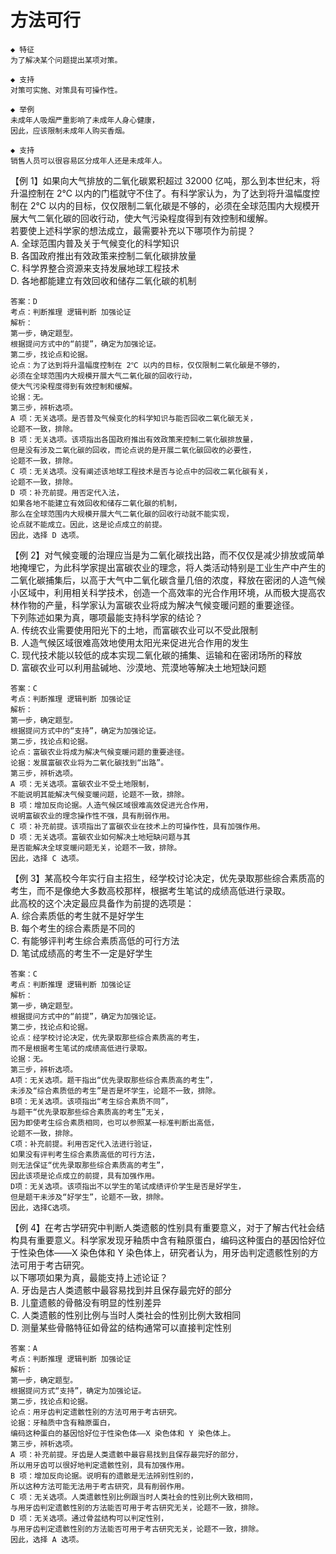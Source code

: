 # 方法可行

```
◆ 特征
为了解决某个问题提出某项对策。

◆ 支持
对策可实施、对策具有可操作性。
```

```
◆ 举例
未成年人吸烟严重影响了未成年人身心健康，
因此，应该限制未成年人购买香烟。

◆ 支持
销售人员可以很容易区分成年人还是未成年人。
```

【例 1】如果向大气排放的二氧化碳累积超过 32000 亿吨，那么到本世纪末，将升温控制在 2℃ 以内的门槛就守不住了。有科学家认为，为了达到将升温幅度控制在 2℃ 以内的目标，仅仅限制二氧化碳是不够的，必须在全球范围内大规模开展大气二氧化碳的回收行动，使大气污染程度得到有效控制和缓解。  
若要使上述科学家的想法成立，最需要补充以下哪项作为前提？  
A. 全球范围内普及关于气候变化的科学知识  
B. 各国政府推出有效政策来控制二氧化碳排放量  
C. 科学界整合资源来支持发展地球工程技术  
D. 各地都能建立有效回收和储存二氧化碳的机制

```
答案：D
考点：判断推理 逻辑判断 加强论证
解析：
第一步，确定题型。
根据提问方式中的“前提”，确定为加强论证。
第二步，找论点和论据。
论点：为了达到将升温幅度控制在 2℃ 以内的目标，仅仅限制二氧化碳是不够的，
必须在全球范围内大规模开展大气二氧化碳的回收行动，
使大气污染程度得到有效控制和缓解。
论据：无。
第三步，辨析选项。
A 项：无关选项。是否普及气候变化的科学知识与能否回收二氧化碳无关，
论题不一致，排除。
B 项：无关选项。该项指出各国政府推出有效政策来控制二氧化碳排放量，
但是没有涉及二氧化碳的回收，而论点说的是开展二氧化碳回收的必要性，
论题不一致，排除。
C 项：无关选项。没有阐述该地球工程技术是否与论点中的回收二氧化碳有关，
论题不一致，排除。
D 项：补充前提。用否定代入法，
如果各地不能建立有效回收和储存二氧化碳的机制，
那么在全球范围内大规模开展大气二氧化碳的回收行动就不能实现，
论点就不能成立。因此，这是论点成立的前提。
因此，选择 D 选项。
```

【例 2】对气候变暖的治理应当是为二氧化碳找出路，而不仅仅是减少排放或简单地掩埋它，为此科学家提出富碳农业的理念，将人类活动特别是工业生产中产生的二氧化碳捕集后，以高于大气中二氧化碳含量几倍的浓度，释放在密闭的人造气候小区域中，利用相关科学技术，创造一个高效率的光合作用环境，从而极大提高农林作物的产量，科学家认为富碳农业将成为解决气候变暖问题的重要途径。  
下列陈述如果为真，哪项最能支持科学家的结论？  
A. 传统农业需要使用阳光下的土地，而富碳农业可以不受此限制  
B. 人造气候区域很难高效地使用太阳光来促进光合作用的发生  
C. 现代技术能以较低的成本实现二氧化碳的捕集、运输和在密闭场所的释放  
D. 富碳农业可以利用盐碱地、沙漠地、荒漠地等解决土地短缺问题

```
答案：C
考点：判断推理 逻辑判断 加强论证
解析：
第一步，确定题型。
根据提问方式中的“支持”，确定为加强论证。
第二步，找论点和论据。
论点：富碳农业将成为解决气候变暖问题的重要途径。
论据：发展富碳农业将为二氧化碳找到“出路”。
第三步，辨析选项。
A 项：无关选项。富碳农业不受土地限制，
不能说明其能解决气候变暖问题，论题不一致，排除。
B 项：增加反向论据。人造气候区域很难高效促进光合作用，
说明富碳农业的理念操作性不强，具有削弱作用。
C 项：补充前提。该项指出了富碳农业在技术上的可操作性，具有加强作用。
D 项：无关选项。富碳农业如何解决土地短缺问题与其
是否能解决全球变暖问题无关，论题不一致，排除。
因此，选择 C 选项。
```

【例 3】某高校今年实行自主招生，经学校讨论决定，优先录取那些综合素质高的考生，而不是像绝大多数高校那样，根据考生笔试的成绩高低进行录取。  
此高校的这个决定最应具备作为前提的选项是：  
A. 综合素质低的考生就不是好学生  
B. 每个考生的综合素质是不同的  
C. 有能够评判考生综合素质高低的可行方法  
D. 笔试成绩高的考生不一定是好学生

```
答案：C
考点：判断推理 逻辑判断 加强论证
解析：
第一步，确定题型。
根据提问方式中的“前提”，确定为加强论证。
第二步，找论点和论据。
论点：经学校讨论决定，优先录取那些综合素质高的考生，
而不是根据考生笔试的成绩高低进行录取。
论据：无。
第三步，辨析选项。
A项：无关选项。题干指出“优先录取那些综合素质高的考生”，
未涉及“综合素质低的考生”是否是坏学生，论题不一致，排除。
B项：无关选项。该项指出“考生综合素质不同”，
与题干“优先录取那些综合素质高的考生”无关，
因为即使考生综合素质相同，也可以参照某一标准判断出高低，
论题不一致，排除。
C项：补充前提。利用否定代入法进行验证，
如果没有评判考生综合素质高低的可行方法，
则无法保证“优先录取那些综合素质高的考生”，
因此该项是论点成立的前提，具有加强作用。
D项：无关选项。该项指出不以学生的笔试成绩评价学生是否是好学生，
但是题干未涉及“好学生”，论题不一致，排除。
因此，选择C选项。
```

【例 4】在考古学研究中判断人类遗骸的性别具有重要意义，对于了解古代社会结构具有重要意义。科学家发现牙釉质中含有釉原蛋白，编码这种蛋白的基因恰好位于性染色体——X 染色体和 Y 染色体上，研究者认为，用牙齿判定遗骸性别的方法可用于考古研究。  
以下哪项如果为真，最能支持上述论证？  
A. 牙齿是古人类遗骸中最容易找到并且保存最完好的部分  
B. 儿童遗骸的骨骼没有明显的性别差异  
C. 人类遗骸的性别比例与当时人类社会的性别比例大致相同  
D. 测量某些骨骼特征如骨盆的结构通常可以直接判定性别

```
答案：A
考点：判断推理 逻辑判断 加强论证
解析：
第一步，确定题型。
根据提问方式“支持”，确定为加强论证。
第二步，找论点和论据。
论点：用牙齿判定遗骸性别的方法可用于考古研究。
论据：牙釉质中含有釉原蛋白，
编码这种蛋白的基因恰好位于性染色体——X 染色体和 Y 染色体上。
第三步，辨析选项。
A 项：补充前提。牙齿是人类遗骸中最容易找到且保存最完好的部分，
所以用牙齿可以很好地判定遗骸性别，具有加强作用。
B 项：增加反向论据。说明有的遗骸是无法辨别性别的，
所以这种方法可能无法用于考古研究，具有削弱作用。
C 项：无关选项。人类遗骸性别比例跟当时人类社会的性别比例大致相同，
与用牙齿判定遗骸性别的方法能否可用于考古研究无关，论题不一致，排除。
D 项：无关选项。通过骨盆结构可以判定性别，
与用牙齿判定遗骸性别的方法能否可用于考古研究无关，论题不一致，排除。
因此，选择 A 选项。
```
